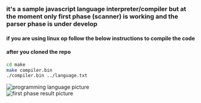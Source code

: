 
### it's a sample javascript language interpreter/compiler but at the moment only first phase (scanner) is working and the parser phase is under develop 
#### if you are using linux op follow the below instructions to compile the code
#### after you cloned the repo 
```bash
cd make
make compiler.bin
./compiler.bin ../language.txt
```
![programming language picture](https://github.com/jadidicompiler/MrSmilerCompiler/pLanguage.png)
<br>
![first phase result picture](https://github.com/jadidicompiler/MrSmilerCompiler/phase1.png)
